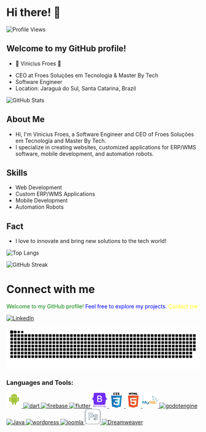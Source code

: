 # Hi there! 👋

![Profile Views](https://komarev.com/ghpvc/?username=Froesv85&color=brightgreen)

## Welcome to my GitHub profile!


+ 🌟 Vinicius Froes 🌟
- CEO at Froes Soluções em Tecnologia & Master By Tech
- Software Engineer
- Location: Jaraguá do Sul, Santa Catarina, Brazil



![GitHub Stats](https://github-readme-stats.vercel.app/api?username=Froesv85&show_icons=true&theme=radical)

## About Me

+ Hi, I'm Vinicius Froes, a Software Engineer and CEO of Froes Soluções em Tecnologia and Master By Tech.
+ I specialize in creating websites, customized applications for ERP/WMS software, mobile development, and automation robots.

## Skills

- Web Development
- Custom ERP/WMS Applications
- Mobile Development
- Automation Robots


## Fact

+ I love to innovate and bring new solutions to the tech world!

![Top Langs](https://github-readme-stats.vercel.app/api/top-langs/?username=Froesv85&layout=compact&theme=radical)

![GitHub Streak](https://github-readme-streak-stats.herokuapp.com/?user=Froesv85&theme=radical)

#  Connect with me

<div style="overflow: hidden; white-space: nowrap;">
  <div style="display: inline-block; animation: marquee 15s linear infinite;">
    <span style="color:green;">Welcome to my GitHub profile! </span>
    <span style="color:blue;">Feel free to explore my projects. </span>
    <span style="color:yellow;">Contact me for collaborations.</span>
  </div>
</div>

[![LinkedIn](https://img.shields.io/badge/LinkedIn-0077B5?style=for-the-badge&logo=linkedin&logoColor=white)](https://www.linkedin.com/in/vinicius-froes-50712630/)


<picture>
  <source media="(prefers-color-scheme: dark)" srcset="https://raw.githubusercontent.com/platane/platane/output/github-contribution-grid-snake-dark.svg">
  <source media="(prefers-color-scheme: light)" srcset="https://raw.githubusercontent.com/platane/platane/output/github-contribution-grid-snake.svg">
  <img alt="github contribution grid snake animation" src="https://raw.githubusercontent.com/platane/platane/output/github-contribution-grid-snake.svg">
</picture>
	
<h3 align="left">Languages and Tools:</h3>
<p align="left">
	<a href="https://developer.android.com" target="_blank">
		<img src="https://raw.githubusercontent.com/devicons/devicon/master/icons/android/android-original-wordmark.svg" alt="android" width="40" height="40"/>
	</a>
	<a href="https://dart.dev" target="_blank">
		<img src="https://www.vectorlogo.zone/logos/dartlang/dartlang-icon.svg" alt="dart" width="40" height="40"/>
	</a>
	<a href="https://firebase.google.com/" target="_blank">
		<img src="https://www.vectorlogo.zone/logos/firebase/firebase-icon.svg" alt="firebase" width="40" height="40"/>
	</a>
	<a href="https://flutter.dev" target="_blank">
		<img src="https://www.vectorlogo.zone/logos/flutterio/flutterio-icon.svg" alt="flutter" width="40" height="40"/>
	</a>
	<a href="https://getbootstrap.com" target="_blank">
		<img src="https://raw.githubusercontent.com/devicons/devicon/master/icons/bootstrap/bootstrap-plain-wordmark.svg" alt="bootstrap" width="40" height="40"/>
	</a>
	<a href="https://www.w3schools.com/css/" target="_blank">
		<img src="https://raw.githubusercontent.com/devicons/devicon/master/icons/css3/css3-original-wordmark.svg" alt="css3" width="40" height="40"/>
	</a>
	<a href="https://www.w3.org/html/" target="_blank">
		<img src="https://raw.githubusercontent.com/devicons/devicon/master/icons/html5/html5-original-wordmark.svg" alt="html5" width="40" height="40"/>
	</a>
	<a href="https://www.mysql.com/" target="_blank">
		<img src="https://raw.githubusercontent.com/devicons/devicon/master/icons/mysql/mysql-original-wordmark.svg" alt="mysql" width="40" height="40"/>
	</a>
		<a href="https://godotengine.org" target="_blank">
		<img src="https://www.vectorlogo.zone/logos/godotengine/godotengine-icon.svg" alt="godotengine" width="40" height="40"/>
	</a>
	<a href="https://www.java.com" target="_blank">
		<img src="https://www.vectorlogo.zone/logos/java/java-ar21.svg" alt="Java" width="70" height="40"/>
	</a>
	<a href="https://br.wordpress.org" target="_blank">
		<img src="https://www.vectorlogo.zone/logos/wordpress/wordpress-tile.svg" alt="wordpress" width="40" height="40"/>
	</a>
	<a href="https://www.joomla.org" target="_blank">
		<img src="https://www.vectorlogo.zone/logos/joomla/joomla-icon.svg" alt="joomla" width="40" height="40"/>
	</a>
	<a href="https://www.photoshop.com/en" target="_blank">
		<img src="https://raw.githubusercontent.com/devicons/devicon/master/icons/photoshop/photoshop-line.svg" alt="photoshop" width="40" height="40"/>
	</a>
	<a href="https://www.adobe.com/products/dreamweaver.html" target="_blank">
		<img src="https://raw.githubusercontent.com/get-icon/geticon/fc0f660daee147afb4a56c64e12bde6486b73e39/icons/adobe-dreamweaver.svg" alt="Dreamweaver" width="40" height="40"/>
	</a>
</p>




